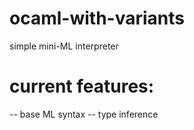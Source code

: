 # ocaml-with-variants
simple mini-ML interpreter

# current features:
-- base ML syntax
-- type inference
